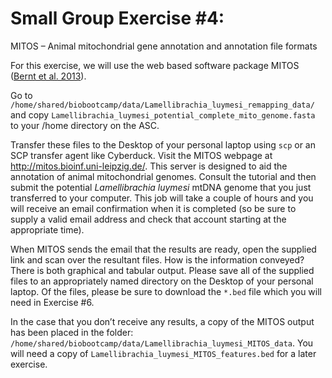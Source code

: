 # Small Group Exercise #4:
MITOS – Animal mitochondrial gene annotation and annotation file formats

For this exercise, we will use the web based software package MITOS ([Bernt et al. 2013](https://doi.org/10.1016/j.ympev.2012.08.023)).

Go to `/home/shared/biobootcamp/data/Lamellibrachia_luymesi_remapping_data/` and copy `Lamellibrachia_luymesi_potential_complete_mito_genome.fasta` to your /home directory on the ASC.

Transfer these files to the Desktop of your personal laptop using `scp` or an SCP transfer agent like Cyberduck.
Visit the MITOS webpage at http://mitos.bioinf.uni-leipzig.de/.  This server is designed to aid the annotation of animal mitochondrial genomes. Consult the tutorial and then submit the potential *Lamellibrachia luymesi* mtDNA genome that you just transferred to your computer. This job will take a couple of hours and you will receive an email confirmation when it is completed (so be sure to supply a valid email address and check that account starting at the appropriate time).

When MITOS sends the email that the results are ready, open the supplied link and scan over the resultant files. How is the information conveyed? There is both graphical and tabular output. Please save all of the supplied files to an appropriately named directory on the Desktop of your personal laptop. Of the files, please be sure to download the `*.bed` file which you will need in Exercise #6.

In the case that you don’t receive any results, a copy of the MITOS output has been placed in the folder: `/home/shared/biobootcamp/data/Lamellibrachia_luymesi_MITOS_data`. You will need a copy of `Lamellibrachia_luymesi_MITOS_features.bed` for a later exercise.
